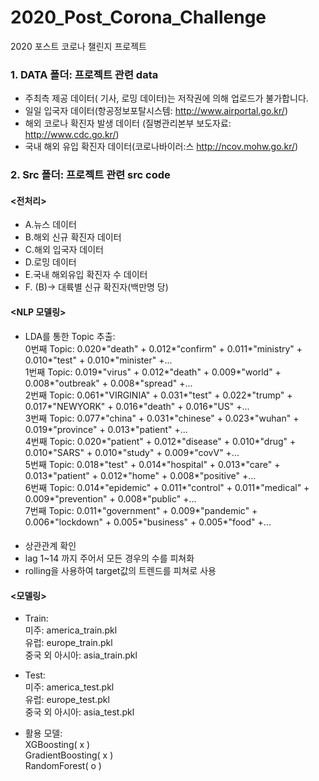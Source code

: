 # 2020_Post_Corona_Challenge
2020 포스트 코로나 챌린지 프로젝트

### 1. DATA 폴더: 프로젝트 관련 data   
- 주최측 제공 데이터( 기사, 로밍 데이터)는 저작권에 의해 업로드가 불가합니다.  
- 일일 입국자 데이터(항공정보포탈시스템: http://www.airportal.go.kr/)  
- 해외 코로나 확진자 발생 데이터 (질병관리본부 보도자료: http://www.cdc.go.kr/)  
- 국내 해외 유입 확진자 데이터(코로나바이러:스 http://ncov.mohw.go.kr/)

### 2. Src 폴더: 프로젝트 관련 src code  
#### <전처리>  
- A.뉴스 데이터
- B.해외 신규 확진자 데이터  
- C.해외 입국자 데이터 
- D.로밍 데이터  
- E.국내 해외유입  확진자 수 데이터  
- F. (B)-> 대륙별 신규 확진자(백만명 당)  
#### <NLP 모델링>  
- LDA를 통한 Topic 추출:  
0번째 Topic: 0.020*"death" + 0.012*"confirm" + 0.011*"ministry" + 0.010*"test" + 0.010*"minister" +...  
1번째 Topic: 0.019*"virus" + 0.012*"death" + 0.009*"world" + 0.008*"outbreak" + 0.008*"spread" +...  
2번째 Topic: 0.061*"VIRGINIA" + 0.031*"test" + 0.022*"trump" + 0.017*"NEWYORK" + 0.016*"death" + 0.016*"US" +...  
3번째 Topic: 0.077*"china" + 0.031*"chinese" + 0.023*"wuhan" + 0.019*"province" + 0.013*"patient" +...   
4번째 Topic: 0.020*"patient" + 0.012*"disease" + 0.010*"drug" + 0.010*"SARS" + 0.010*"study" + 0.009*"covV" +...  
5번째 Topic: 0.018*"test" + 0.014*"hospital" + 0.013*"care" + 0.013*"patient" + 0.012*"home" + 0.008*"positive" +...  
6번째 Topic: 0.014*"epidemic" + 0.011*"control" + 0.011*"medical" + 0.009*"prevention" + 0.008*"public" +...  
7번째 Topic: 0.011*"government" + 0.009*"pandemic" + 0.006*"lockdown" + 0.005*"business" + 0.005*"food" +...  
#### <Feature Engineering>  
  - 상관관계 확인  
  - lag 1~14 까지 주어서 모든 경우의 수를 피쳐화  
  - rolling을 사용하여 target값의 트렌드를 피쳐로 사용  
#### <모델링>  
  - Train:  
미주: america_train.pkl  
유럽: europe_train.pkl  
중국 외 아시아: asia_train.pkl  
- Test:  
미주: america_test.pkl  
유럽: europe_test.pkl  
중국 외 아시아: asia_test.pkl  

- 활용 모델:  
XGBoosting( x )  
GradientBoosting( x )  
RandomForest( o )  
